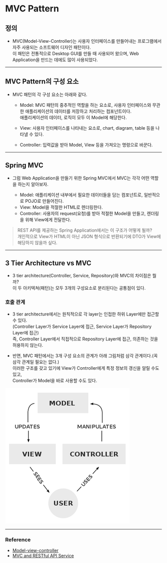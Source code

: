 # MVC Pattern

## 정의

- MVC(Model-View-Controller)는 사용자 인터페이스를 만들어내는 프로그램에서 자주 사용되는 소프트웨어 디자인 패턴이다.  
  이 패턴은 전통적으로 Desktop GUI를 만들 때 사용되어 왔으며, Web Application을 만드는 데에도 많이 사용되었다.

<hr/>

## MVC Pattern의 구성 요소

- MVC 패턴의 각 구성 요소는 아래와 같다.

  - Model: MVC 패턴의 중추적인 역할을 하는 요소로, 사용자 인터페이스와 무관한 애플리케이션의 데이터를 저장하고 처리하는 컴포넌트이다.  
    애플리케이션의 데이터, 로직이 모두 이 Model에 해당한다.

  - View: 사용자 인터페이스를 나타내는 요소로, chart, diagram, table 등을 나타낼 수 있다.

  - Controller: 입력값을 받아 Model, View 등을 가져오는 명령으로 바꾼다.

<hr/>

## Spring MVC

- 그럼 Web Application을 만들기 위한 Spring MVC에서 MVC는 각각 어떤 역할을 하는지 알아보자.

  - Model: 애플리케이션 내부에서 필요한 데이터들을 담는 컴포넌트로, 일반적으로 POJO로 만들어진다.
  - View: Model을 적절한 HTML로 렌더링한다.
  - Controller: 사용자의 request(요청)를 받아 적절한 Model을 만들고, 렌더링을 위해 View에게 전달한다.

> REST API를 제공하는 Spring Application에서는 이 구조가 어떻게 될까?  
> 개인적으로 View가 HTML이 아닌 JSON 형식으로 반환되기에 DTO가 View에 해당하지 않을까 싶다.

<hr/>

## 3 Tier Architecture vs MVC

- 3 tier architecture(Controller, Service, Repository)와 MVC의 차이점은 뭘까?  
  이 두 아키텍쳐(패턴)는 모두 3개의 구성요소로 분리된다는 공통점이 있다.

### 호출 관계

- 3 tier architecture에서는 원칙적으로 각 layer는 인접한 하위 Layer에만 접근할 수 있다.  
  (Controller Layer가 Service Layer에 접근, Service Layer가 Repository Layer에 접근)  
  즉, Controller Layer에서 직접적으로 Repository Layer에 접근, 의존하는 것을 허용하지 않는다.

- 반면, MVC 패턴에서는 3개 구성 요소의 관계가 아래 그림처럼 삼각 관계이다.(꼭 삼각 관계일 필요는 없다.)  
  이러한 구조를 갖고 있기에 View가 Controller에게 특정 정보의 갱신을 알릴 수도 있고,  
  Controller가 Model을 바로 사용할 수도 있다.

![picture 4](../../../images/MVC_PATTERN_DIAGRAM.png)

<hr/>

### Reference

- <a href="https://en.wikipedia.org/wiki/Model%E2%80%93view%E2%80%93controller">Model-view-controller</a>
- <a href="https://softwareengineering.stackexchange.com/questions/324730/mvc-and-restful-api-service">MVC and RESTful API Service</a>
